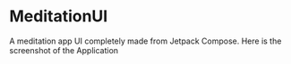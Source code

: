 # MeditationUI

A meditation app UI completely made from Jetpack Compose.
Here is the screenshot of the Application

